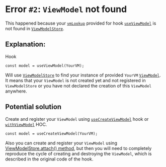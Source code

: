 # Error `#2`: `ViewModel` not found

This happened because your [`vmLookup`](/api/other/view-model-lookup) provided for hook [`useViewModel`](/react/api/use-view-model) is not found in [`ViewModelStore`](/api/view-model-store/overview).

## Explanation:

Hook

```tsx
const model = useViewModel(YourVM);
```

Will use [`ViewModelStore`](/api/view-model-store/overview) to find your instance of provided `YourVM` [`ViewModel`](/api/view-models/overview).  
It means that your `ViewModel` is not created yet and not registered in `ViewModelStore` or you have not declared the creation of this `ViewModel` anywhere.

## Potential solution

Create and register your `ViewModel` using [`useCreateViewModel`](/react/api/use-create-view-model) hook or [`withViewModel`](/react/api/with-view-model) HOC.

```tsx
const model = useCreateViewModel(YourVM);
```

Also you can create and register your `ViewModel` using [ViewModelStore.attach() method](/api/view-model-store/interface#attach-viewmodel), but then you will need to completely reproduce the cycle of creating and destroying the `ViewModel`, which is described in the original code of the hook.
